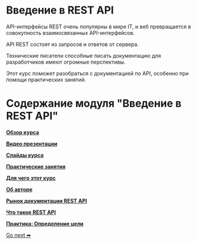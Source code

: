 
# Введение в REST API

API-интерфейсы REST очень популярны в мире IT, и веб превращается в совокупность взаимосвязанных API-интерфейсов.

API REST состоят из запросов и ответов от сервера.

Технические писатели способные писать документацию для разработчиков имеют огромные перспективы.

Этот курс поможет разобраться с документацией по API, особенно при помощи практических занятий.

# Содержание модуля "Введение в REST API"

[**Обзор курса**](course-overview.md)

[**Видео презентации**](video-presentations.md)

[**Слайды курса**](course-slides.md)

[**Практические занятия**](workshop-activities.md)

[**Для чего этот курс**](what-for-this-course.md)

[**Об авторе**](about-the-author.md)

[**Рынок документации REST API**](api-doc-market.md)

[**Что такое REST API**](what-is-rest-api.md)

[**Практика: Определение цели**](identify-goals.md)

 [Go next ➡](course-overview.md)
